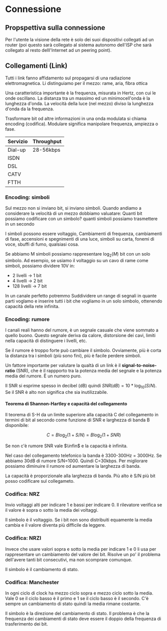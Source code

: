 # Connessione

## Propspettiva sulla connessione

Per l'utente la visione della rete è solo dei suoi dispositivi collegati ad un router (poi questo sarà collegato al sistema autonomo dell'ISP che sarà collegato al resto delll'Internet ad un peering point).

## Collegamenti (Link)

Tutti i link fanno affidamento sul propagarsi di una radiazione elettromagnetica.
Li distinguiamo per il mezzo: rame, aria, fibra ottica

Una caratteristica importante è la frequenza, misurata in Hertz, con cui le onde oscillano. La distanza tra un massimo ed un minimocell'onda è la lunghezza d'onda.
La velocità della luce (nel mezzo) diviso la lunghezza d'onda da la frequenza.

Trasformare bit od altre informazioni in una onda modulata si chiama encoding (codifica). Modulare significa manipolare frequenza, ampiezza o fase.

| Servizio | Throughput |
| -------- | ---------- |
| Dial-up  | 28-56kbps  |
| ISDN     |  |
| DSL      |  |
| CATV     |  |
| FTTH     |  |

### Encoding: simboli

Sul mezzo non si inviano bit, si inviano simboli. Quando andiamo a considerare la velocità di un mezzo dobbiamo valuatare: Quanti bit possiamo codificare con un simbolo? quanti simboli possiamo trasmettere in un secondo

I simboli possono essere voltaggio, Cambiamenti di frequenza, cambiamenti di fase, accensioni e spegnimenti di una luce, simboli su carta, fonemi di voce, sbuffi di fumo, qualsiasi cosa.

Se abbiamo M simboli possiamo rappresentare $\log_2(M)$ bit con un solo simbolo. Ad esempio, se usiamo il voltaggio su un cavo di rame come simboli, possiamo dividere 10V in:
* 2 livelli -> 1 bit
* 4 livelli -> 2 bit
* 128 livelli -> 7 bit

In un canale perfetto potremmo Suddividere un range di segnali in quante parti voglamo e inserire tutti i bit che vogliamo in un solo simbolo, ottenendo capacità della rete infinita.

### Encoding: rumore

I canali reali hanno del rumore, è un segnale casuale che viene sommato a quello buono. Questo segnale deriva da calore, distorsione dei cavi, limiti nella capacità di distinguere i livelli, etc.

Se il rumore è troppo forte può cambiare il simbolo. Ovviamente, più è corta la distanza tra i simboli (più sono fini), più è facile perdere simboli.

Un fattore importante per valutare la qualtà di un link è il **signal-to-noise-ratio** (SNR), che è il rappporto tra la potenza media del segnale e la potenza media del rumore. È un numero puro.

Il SNR si esprime spesso in decibel (dB) quindi $SNR(dB) = 10*\log_{10}(S/N)$. Se il SNR è alto non significa che sia inutilizzabile.

#### Teorema di Shannon-Hartley e capacità del collegamento

Il teorema di S-H da un limite superiore alla capacità C del collegamento in termini di bit al secondo come funzione di SNR e larghezza di banda B disponibile:

$$C=B\log_2(1+S/N)=B\log_2(1+SNR)$$

Se non c'è rumore SNR vale $\infin$ e la capacità è infinita.

Nel caso del collegamento telefonico la banda è 3300-300Hz = 3000Hz. Se abbiamo 30dB di rumore S/N=1000. Quindi C=30kbps.
Per migliorare possiamo diminuire il rumore od aumentare la larghezza di banda.

La capacità è proporzionale alla larghezza di banda. Più alto è S/N più bit posso codificare sul collegameto.

### Codifica: NRZ

Invio voltaggi alti per indicare 1 e bassi per indicare 0. Il rilevatore verifica se il valore è sopra o sotto la media dei voltaggi.

Il simbolo è il voltaggio. Se i bit non sono distribuiti equamente la media cambia e il valore diventa più difficile da leggere.

### Codifica: NRZI

Invece che usare valori sopra e sotto la media per indicare 1 e 0 li usa per rappresentare un cambiamento del valore dei bit. Risolve un po' il problema dell'avere tanti bit consecutivi, ma non scomprare comunque.

Il simbolo è il cambiamento di stato.

### Codifica: Manchester

In ogni ciclo di clock ha mezzo ciclo sopra e mezzo ciclo sotto la media. Vale 0 se il ciclo basso è il primo e 1 se il ciclo basso è il secondo. C'è sempre un cambiamento di stato quindi la media rimane costante.

Il simbolo è la direzione del cambiamento di stato. Il problema è che la frequenza dei cambiamenti di stato deve essere il doppio della frequenza di trasferimento dei bit.

